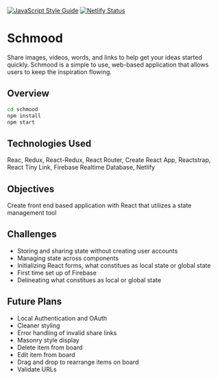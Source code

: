 [![JavaScript Style Guide](https://img.shields.io/badge/code_style-standard-brightgreen.svg)](https://standardjs.com)
[![Netlify Status](https://api.netlify.com/api/v1/badges/141e8c57-21f0-43dc-b7e9-454d8d51782e/deploy-status)](https://app.netlify.com/sites/determined-chandrasekhar-d6dccb/deploys)

# Schmood
Share images, videos, words, and links to help get your ideas started quickly. Schmood is a simple to use, web-based application that allows users to keep the inspiration flowing.

## Overview
```sh
cd schmood
npm install
npm start
```

## Technologies Used
Reac, Redux, React-Redux, React Router, Create React App, Reactstrap, React Tiny Link, Firebase Realtime Database, Netlify

## Objectives
Create front end based application with React that utilizes a state management tool

## Challenges
- Storing and sharing state without creating user accounts
- Managing state across components
- Initializing React forms, what constitues as local state or global state
- First time set up of Firebase
- Delineating what constitues as local or global state

## Future Plans
- Local Authentication and OAuth
- Cleaner styling
- Error handling of invalid share links
- Masonry style display
- Delete item from board
- Edit item from board
- Drag and drop to rearrange items on board
- Validate URLs

